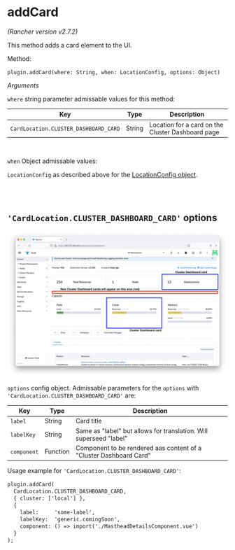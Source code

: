 # addCard

*(Rancher version v2.7.2)*

This method adds a card element to the UI.

Method:

```
plugin.addCard(where: String, when: LocationConfig, options: Object)
```

_Arguments_

`where` string parameter admissable values for this method:

| Key | Type | Description |
|---|---|---|
|`CardLocation.CLUSTER_DASHBOARD_CARD`| String | Location for a card on the Cluster Dashboard page |

<br/>

`when` Object admissable values:

`LocationConfig` as described above for the [LocationConfig object](#Locationconfig-object-definition).

<br/>
<br/>

## `'CardLocation.CLUSTER_DASHBOARD_CARD'` options

![Cluster Dashboard Card](../screenshots/cluster-cards.png)

`options` config object. Admissable parameters for the `options` with `'CardLocation.CLUSTER_DASHBOARD_CARD'` are:

| Key | Type | Description |
|---|---|---|
|`label`| String | Card title |
|`labelKey`| String | Same as "label" but allows for translation. Will superseed "label" |
|`component`| Function | Component to be rendered aas content of a "Cluster Dashboard Card" |

Usage example for `'CardLocation.CLUSTER_DASHBOARD_CARD'`:

```
plugin.addCard(
  CardLocation.CLUSTER_DASHBOARD_CARD,
  { cluster: ['local'] },
  {
    label:     'some-label',
    labelKey:  'generic.comingSoon',
    component: () => import('./MastheadDetailsComponent.vue')
  }
);
```